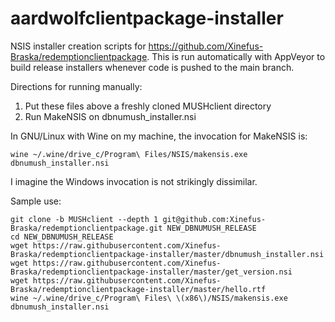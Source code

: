 # aardwolfclientpackage-installer
NSIS installer creation scripts for https://github.com/Xinefus-Braska/redemptionclientpackage. This is run automatically with AppVeyor to build release installers whenever code is pushed to the main branch.


Directions for running manually:

1. Put these files above a freshly cloned MUSHclient directory
2. Run MakeNSIS on dbnumush_installer.nsi

In GNU/Linux with Wine on my machine, the invocation for MakeNSIS is:

`wine ~/.wine/drive_c/Program\ Files/NSIS/makensis.exe dbnumush_installer.nsi`

I imagine the Windows invocation is not strikingly dissimilar.

Sample use:
```
git clone -b MUSHclient --depth 1 git@github.com:Xinefus-Braska/redemptionclientpackage.git NEW_DBNUMUSH_RELEASE
cd NEW_DBNUMUSH_RELEASE
wget https://raw.githubusercontent.com/Xinefus-Braska/redemptionclientpackage-installer/master/dbnumush_installer.nsi
wget https://raw.githubusercontent.com/Xinefus-Braska/redemptionclientpackage-installer/master/get_version.nsi
wget https://raw.githubusercontent.com/Xinefus-Braska/redemptionclientpackage-installer/master/hello.rtf
wine ~/.wine/drive_c/Program\ Files\ \(x86\)/NSIS/makensis.exe dbnumush_installer.nsi
```
